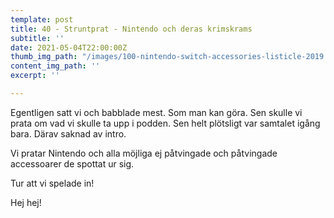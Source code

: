 ```yaml
---
template: post
title: 40 - Struntprat - Nintendo och deras krimskrams
subtitle: ''
date: 2021-05-04T22:00:00Z
thumb_img_path: "/images/100-nintendo-switch-accessories-listicle-2019.jpeg"
content_img_path: ''
excerpt: ''

---
```

Egentligen satt vi och babblade mest. Som man kan göra. Sen skulle vi prata om vad vi skulle ta upp i podden. Sen helt plötsligt var samtalet igång bara.  Därav saknad av intro.  
  
Vi pratar Nintendo och alla möjliga ej påtvingade och påtvingade accessoarer de spottat ur sig.  
  
Tur att vi spelade in!   
  
Hej hej!